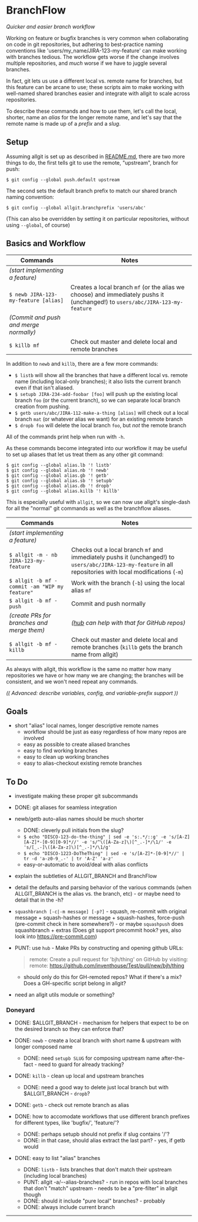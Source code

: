 BranchFlow
==========
_Quicker and easier branch workflow_

Working on feature or bugfix branches is very common when collaborating on code in git repositories, but adhering to best-practice naming conventions like 'users/my_name/JIRA-123-my-feature' can make working with branches tedious.  The workflow gets worse if the change involves multiple repositories, and _much_ worse if we have to juggle several branches.

In fact, git lets us use a different local vs. remote name for branches, but this feature can be arcane to use; these scripts aim to make working with well-named shared branches easier and integrate with allgit to scale across repositories.

To describe these commands and how to use them, let's call the local, shorter, name an _alias_ for the longer remote name, and let's say that the remote name is made up of a _prefix_ and a _slug_.


Setup
-----
Assuming allgit is set up as described in [README.md](README.md), there are two more things to do, the first tells git to use the remote, "upstream", branch for push:

`$ git config --global push.default upstream`

The second sets the default branch prefix to match our shared branch naming convention:

`$ git config --global allgit.branchprefix 'users/abc'`

(This can also be overridden by setting it on particular repositories, without using `--global`, of course)


Basics and Workflow
-------------------
| Commands | Notes |
|----------|-------|
| _(start implementing a feature)_ ||
| `$ newb JIRA-123-my-feature [alias]` | Creates a local branch `mf` (or the alias we choose) and immediately pushs it (unchanged!) to `users/abc/JIRA-123-my-feature`
| _(Commit and push and merge normally)_ ||
| `$ killb mf` | Check out master and delete local and remote branches

In addition to `newb` and `killb`, there are a few more commands:

- `$ listb` will show all the branches that have a different local vs. remote name (including local-only branches); it also lists the current branch even if that isn't aliased.
- `$ setupb JIRA-234-add-foobar [foo]` will push up the existing local branch `foo` (or the current branch), so we can separate local branch creation from pushing.
- `$ getb users/abc/JIRA-112-make-a-thing [alias]` will check out a local branch `mat` (or whatever alias we want) for an existing remote branch
- `$ dropb foo` will delete the local branch `foo`, but _not_ the remote branch

All of the commands print help when run with `-h`.

As these commands become integrated into our workflow it may be useful to set up aliases that let us treat them as any other git command:

    $ git config --global alias.lb '! listb'
    $ git config --global alias.nb '! newb'
    $ git config --global alias.gb '! getb'
    $ git config --global alias.sb '! setupb'
    $ git config --global alias.db '! dropb'
    $ git config --global alias.killb '! killb'

This is especially useful with `allgit`, so we can now use allgit's single-dash for all the "normal" git commands as well as the branchflow aliases.

| Commands | Notes |
|----------|-------|
| _(start implementing a feature)_ ||
| `$ allgit -m - nb JIRA-123-my-feature` | Checks out a local branch `mf` and immediately pushs it (unchanged!) to `users/abc/JIRA-123-my-feature` in all repositories with local modifications (`-m`)
| `$ allgit -b mf - commit -am "WIP my feature"` | Work with the branch (`-b`) using the local alias `mf`
| `$ allgit -b mf - push` | Commit and push normally
| _(create PRs for branches and merge them)_ | _([hub](https://hub.github.com) can help with that for GitHub repos)_ |
| `$ allgit -b mf - killb` | Check out master and delete local and remote branches (`killb` gets the branch name from allgit)

As always with allgit, this workflow is the same no matter how many repositories we have or how many we are changing; the branches will be consistent, and we won't need repeat any commands.


_(( Advanced: describe variables, config, and variable-prefix support ))_


Goals
-----
- short "alias" local names, longer descriptive remote names
    - workflow should be just as easy regardless of how many repos are involved
    - easy as possible to create aliased branches
    - easy to find working branches
    - easy to clean up working branches
    - easy to alias-checkout existing remote branches


To Do
-----
- investigate making these proper git subcommands

- DONE: git aliases for seamless integration
- newb/getb auto-alias names should be much shorter
    - DONE: cleverly pull initials from the slug?
    - `$ echo "DISCO-123-do-the-thing" | sed -e 's:.*/::g' -e 's/[A-Z][A-Z]*-[0-9][0-9]*//' -e 's/^\([A-Za-z]\)[^_.-]*/\1/' -e 's/[_.-]\([A-Za-z]\)[^_.-]*/\1/g'`
    - `$ echo "DISCO-1223-DoTheThing" | sed -e 's/[A-Z]*-[0-9]*//' | tr -d 'a-z0-9_.-' | tr 'A-Z' 'a-z'`
    - easy-or-automatic to avoid/deal with alias conflicts


- explain the subtleties of ALLGIT_BRANCH and BranchFlow
- detail the defaults and parsing behavior of the various commands (when ALLGIT_BRANCH is the alias vs. the branch, etc) - or maybe need to detail that in the -h?

- `squashbranch [-c|-m message] [-p?]` - squash, re-commit with original message + squash-hashes or message + squash-hashes, force-push (pre-commit check in here somewhere?) - or maybe `squashpush` does squashbranch + extras  (Does git support precommit hook? yes, also look into https://pre-commit.com)

- PUNT: use `hub` - Make PRs by constructing and opening github URLs:

    > remote: Create a pull request for 'bjh/thing' on GitHub by visiting:
    > remote:      https://github.com/inventhouse/Test/pull/new/bjh/thing

    - should only do this for GH-remoted repos?  What if there's a mix?  Does a GH-specific script belong in allgit?

- need an allgit utils module or something?


### Doneyard

- DONE: $ALLGIT_BRANCH - mechanism for helpers that expect to be on the desired branch so they can enforce that?

- DONE: `newb` - create a local branch with short name & upstream with longer composed name
    - DONE: need `setupb SLUG` for composing upstream name after-the-fact - need to guard for already tracking?
- DONE: `killb` - clean up local and upstream branches
    - DONE: need a good way to delete just local branch but with $ALLGIT_BRANCH - `dropb`?
- DONE: `getb` - check out remote branch as alias

- DONE: how to accomodate workflows that use different branch prefixes for different types, like 'bugfix/', 'feature/'?
    - DONE: perhaps setupb should not prefix if slug contains '/'?
    - DONE: in that case, should alias extract the last part? - yes, if getb would

- DONE: easy to list "alias" branches
    - DONE: `listb` - lists branches that don't match their upstream (including local branches)
    - PUNT: allgit -a/--alias-branches? - run in repos with local branches that don't "match" upstream - needs to be a "pre-filter" in allgit though
    - DONE: should it include "pure local" branches? - probably
    - DONE: always include current branch

---
